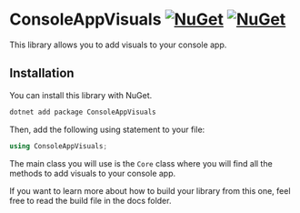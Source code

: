 # ConsoleAppVisuals [![NuGet](https://img.shields.io/nuget/v/ConsoleAppVisuals.svg?label=NuGet)](https://www.nuget.org/packages/ConsoleAppVisuals/) [![NuGet](https://img.shields.io/nuget/dt/ConsoleAppVisuals.svg)](https://www.nuget.org/packages/ConsoleAppVisuals/)

This library allows you to add visuals to your console app.

## Installation

You can install this library with NuGet.

```bash
dotnet add package ConsoleAppVisuals
```

Then, add the following using statement to your file:

```csharp
using ConsoleAppVisuals;
```

The main class you will use is the `Core` class where you will find all the methods to add visuals to your console app.

If you want to learn more about how to build your library from this one, feel free to read the build file in the docs folder.
